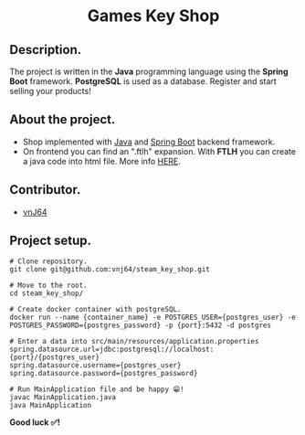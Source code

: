 <h1 align="center">Games Key Shop</h1>

## Description.
The project is written in the **Java** programming language using the **Spring Boot** framework. **PostgreSQL** is used as a database. Register and start selling your products!

## About the project.
- Shop implemented with [Java](https://www.oracle.com/java/) and [Spring Boot](https://spring.io/projects/spring-boot) backend framework.
- On frontend you can find an ".ftlh" expansion. With **FTLH** you can create a java code into html file. More info [HERE](https://websparrow.org/spring/spring-boot-freemarker-example).

## Contributor.
- [vnJ64](https://github.com/vnj64)
## Project setup.
```
# Clone repository.
git clone git@github.com:vnj64/steam_key_shop.git

# Move to the root.
cd steam_key_shop/

# Create docker container with postgreSQL.
docker run --name {container_name} -e POSTGRES_USER={postgres_user} -e POSTGRES_PASSWORD={postgres_password} -p {port}:5432 -d postgres

# Enter a data into src/main/resources/application.properties
spring.datasource.url=jdbc:postgresql://localhost:{port}/{postgres_user}
spring.datasource.username={postgres_user}
spring.datasource.password={postgres_password}

# Run MainApplication file and be happy 😁!
javac MainApplication.java
java MainApplication
```

**Good luck ✅!**

